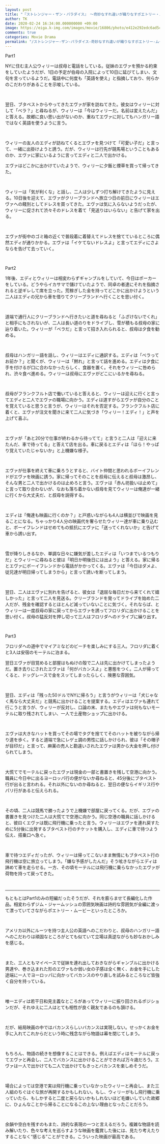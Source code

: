 ```yaml
---
layout: post
title: "『ストレンジャー・ザン・パラダイス』　～奇妙なすれ違いが織りなすポエトリー・ムービー～"
author: TK
date: 2020-02-24 16:34:00.000000000 +09:00
image: https://eiga.k-img.com/images/movie/16806/photo/e412e292edc6ad5c.jpg?1594605945
comments: true
categories: Movie Drama
permalink: "/ストレンジャー-ザン-パラダイス-奇妙なすれ違いが織りなすポエトリー-ムービー/"
---
```



<p>Part1 <The New World&gt;</p>

<p>NYに住む主人公ウィリーは叔母と電話をしている。従妹のエヴァを預かる約束をしていたようだが、1日の予定が伯母の入院によって10日に延びてしまい、文句を言っているようだ。電話中に何度も「英語を使え」と指摘しており、何らかのこだわりがあることを示唆している。</p>

<p>&nbsp;</p>

<p>翌日、ブタペストからやってきたエヴァが家を訪ねてきた。彼女はウィリーに対して「ベラ？」と尋ねるが、ウィリーは「今はウィリーだ。名前は変えたんだ」と答える。故郷に良い思い出がないのか、重ねてエヴァに対してもハンガリー語ではなく英語を使うように言う。</p>

<p>&nbsp;</p>

<p>ウィリーの友人のエディが訪ねてくるとエヴァを見つけて「可愛い子だ」と言って、一緒に出掛けようと誘う。だが、ウィリーは行先が競馬場ということもあるのか、エヴァに家にいるように言ってエディと二人で出かける。</p>

<p>エヴァはどこかに出かけていたようで、ウィリーに夕飯と煙草を買って帰ってきた。</p>

<p>&nbsp;</p>

<p>ウィリーは「気が利くな」と話し、二人は少しずつ打ち解けてきたように見える。10日後を迎えて、エヴァがクリーブランドへ旅立つ日の前日にウィリーはエヴァへの餞別としてドレスを買ってきた。エヴァは気に入らないようだったが、ウィリーに促されて渋々そのドレスを着て「見送りはいらない」と告げて家を出る。</p>

<p>&nbsp;</p>

<p>エヴァが街中のゴミ箱の近くで普段着に着替えてドレスを捨てているところに偶然エディが通りかかる。エヴァは「イケてないドレスよ」と言ってエディにさよならを告げて去っていく。</p>

<p>&nbsp;</p>

<p>Part2&nbsp; <One Year Later&gt;</p>

<p>1年後、エディとウィリーは相変わらずギャンブルをしていて、今日はポーカーをしている。どうやらイカサマで儲けていたようで、同卓の者達にそれを指摘されると逆ギレして席を立った。荒稼ぎした金を持ってどこかに出かけようという二人はエディの兄から車を借りてクリーブランドへ行くことを思い付く。</p>

<p>&nbsp;</p>

<p>道端で通行人にクリーブランドへ行きたいと道を尋ねると「ふざけないでくれ」と相手にもされないが、二人は長い道のりをドライブし、雪が積もる叔母の家に辿り着いた。ウィリーが「ベラだ」と言って招き入れられると、叔母は夕食を勧める。</p>

<p>&nbsp;</p>

<p>叔母はハンガリー語を話し、ウィリーはエディに通訳する。エディは「ベラってお前か？」と聞くが、ウィリーは「黙れ」と言って話を進める。エディは夕食に手を付けるが口に合わなかったらしく、食器を置く。それをウィリーに咎められ、渋々食べ進める。ウィリーは叔母にエヴァがどこにいるかを尋ねる。</p>

<p>&nbsp;</p>

<p>叔母がフランクフルト店で働いていると答えると、ウィリーは迎えに行くと言ってエディと二人でエヴァの職場に向かう。エディは道すがらエヴァが自分のことを覚えていると思うと言うが、ウィリーはそれを否定する。フランクフルト店に着くと、エヴァが注文を聞きに来て二人に気づき「ウィリー！エディ！」と声を上げて喜ぶ。</p>

<p>&nbsp;</p>

<p>エヴァが「あと20分で仕事が終わるから待ってて」と言うと二人は「迎えに来たんだ、車で待ってる」と答えて店を出る。車に戻るとエディは「ほら！やっぱり覚えていたじゃないか」と上機嫌な様子。</p>

<p>&nbsp;</p>

<p>エヴァが仕事を終えて車に乗ろうとすると、バイト仲間と思われるボーイフレンドがエヴァを映画に誘う。家に帰ってそのことを叔母に伝えると叔母は激昂し、そんな男と二人で出かけるのは止めろと言う。エヴァは「赤ん坊扱いは止めて」と言って取り合わないが、なおも落ち着かない叔母を見てウィリーは俺達が一緒に行くから大丈夫だ、と叔母を説得する。</p>

<p>&nbsp;</p>

<p>エディは「俺達も映画に行くのか？」と戸惑いながらも4人は横並びで映画を見ることになる。ちゃっかり4人分の映画代を奢らせたウィリー達が車に乗り込むと、ボーイフレンドはせめてもの抵抗にエヴァに「送ってくれないか」と告げて車から誘い出す。</p>

<p>&nbsp;</p>

<p>雪が降りしきるなか、単調な日々に嫌気が差したエディは「いつまでいるつもりだ」とウィリーに尋ねると彼は「明日か明後日には出よう」と答える。家に帰るとエヴァにボーイフレンドから電話がかかってくる。エヴァは「今日はダメよ、従兄達が明日帰ってしまうから」と言って誘いを断ってしまう。</p>

<p>&nbsp;</p>

<p>翌日、二人はエヴァに別れを告げると、彼女は「退屈な毎日だから来てくれて嬉しかった」と言って二人を見送る。クリーブランドを発ってドライブを始めた二人だが、残金を確認するとほとんど減っていないことに気づく。それならば、とウィリーは一度叔母の家に戻ってからエヴァを誘ってフロリダに出かけることを思い付く。叔母の猛反対を押し切って三人はフロリダへのドライブに繰り出す。</p>

<p>&nbsp;</p>

<p>Part3 <Paradise&gt;</p>

<p>フロリダへの道中でマイアミなどのビーチを楽しみにする三人。フロリダに着くと3人は安宿のモーテルに泊まる。</p>

<p>翌日エヴァが目覚めると部屋はもぬけの殻で二人は先に出かけてしまったようだ。置き去りにされたエヴァは「何がバカンスよ」と悪態をつく。二人が帰ってくると、ドッグレースで金をスッてしまったらしく、険悪な雰囲気。</p>

<p>&nbsp;</p>

<p>翌日、エディは「残った50ドルでNYに帰ろう」と言うがウィリーは「犬じゃなく馬なら大丈夫だ」と競馬に出かけることを提案する。エディはエヴァも連れて行こうと言うが、ウィリーが反対し、口論の末、またもやエヴァは何もないモーテルに取り残されてしまい、一人で土産物ショップに出かける。</p>

<p>&nbsp;</p>

<p>エヴァは大きなハットを買ってその場でタグを捨ててそのハットを被りながら帰り道を歩く。すると道端で急にレゲェ調の男性に話しかけられ、彼は「その帽子が目印だ」と言って、麻薬の売人と勘違いされたエヴァは男から大金を押し付けられてしまう。</p>

<p>&nbsp;</p>

<p>大慌てでモーテルに戻ったエヴァは現金の一部と書置きを残して空港に向かう。職員に今日中に出るヨーロッパ行の便がないか尋ねると、45分後にブタペスト行が出ると言われる。それ以外にないのか尋ねると、翌日の便ならイギリス行やパリ行があると伝えられる。</p>

<p>&nbsp;</p>

<p>その頃、二人は競馬で勝ったようで上機嫌で部屋に戻ってくる。だが、エヴァの書置きを見つけた二人は大慌てで空港に向かう。同じ空港の職員に話しかけると、彼曰くエヴァは既に飛行機に乗ったと言う。ウィリーはエヴァを連れ戻すために5分後に出発するブタペスト行のチケットを購入し、エディに車で待つよう伝え、搭乗口へ急ぐ。</p>

<p>&nbsp;</p>

<p>車で待つエディだったが、ウィリーは帰ってこないまま無情にもブタペスト行の飛行機は空に旅立ってしまう。「嫌な予感がしたんだ」そう呟きながらエディは諦めて車を走らせる。一方、その頃モーテルには飛行機に乗らなかったエヴァが荷物を持って戻ってきた。</p>

<p>&nbsp;</p>

<hr />
<p>もともとはPart1のみの短編だったそうだが、それを膨らませて長編化した作品。相変わらずジム・ジャームッシュの雰囲気映画は詩的な雰囲気が全編に渡って漂っていてさながらポエトリー・ムービーといったところか。</p>

<p>&nbsp;</p>

<p>アメリカ以外にルーツを持つ主人公の英語へのこだわりと、叔母のハンガリー語へのこだわりは頑固なところがとても似ていて立場は真逆ながらも妙なおかしみを感じる。</p>

<p>&nbsp;</p>

<p>また、三人ともマイペースで従妹を連れ出しておきながらギャンブルに出かける男達や、巻き込まれた形のエヴァもか弱い女の子感は全く無く、お金を手にした途端に一人でヨーロッパに向かってバカンスのやり直しを試みるところなど皆強く自分を持っている。</p>

<p>&nbsp;</p>

<p>唯一エディは若干日和見主義なところがあってウィリーに振り回されるポジションだが、それゆえに二人はとても相性が良く親友であるのも頷ける。</p>

<p>&nbsp;</p>

<p>だが、結局映画の中ではバカンスらしいバカンスは実現しない。せっかくお金を手に入れてこれからだという時に残念ながら物語は幕を閉じてしまう。</p>

<p>&nbsp;</p>

<p>もちろん、物語の続きを想像することはできる。例えばエディはモーテルに戻ってエヴァと再会し、二人でバカンスに出かけることができれば万々歳だろう。エヴァは一人で出かけても二人で出かけてもきっとバカンスを楽しめそうだ。</p>

<p>&nbsp;</p>

<p>場合によっては空港で実は飛行機に乗っていなかったウィリーと再会し、また三人組のちぐはぐな旅が再開するかもしれない。もし、ウィリーがもし飛行機に乗っていたら、もしかすると二度と戻らないかもしれないほど毛嫌いしていた故郷に、ひょんなことから帰ることになるこの上ない理由となったことだろう。</p>

<p>&nbsp;</p>

<p>余韻や空白を残すのもまた、詩的な表現の一つと言えるだろう。複雑な物語を読み解いたり、色々な考えを巡らすような映画を鑑賞した後には、見たり考えたりすることなく&ldquo;感じる&rdquo;ことができる。こういった映画が最高である。</p>
